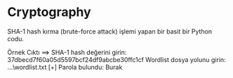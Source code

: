 # Cryptography
SHA-1 hash kırma (brute-force attack) işlemi yapan bir basit bir Python codu.

Örnek Cıktı ==> 
SHA-1 hash değerini girin: 37dbecd7f60a05d5597bcf24df9abcbe30ffc1cf
Wordlist dosya yolunu girin: ...\wordlist.txt
[+] Parola bulundu: Burak


